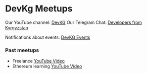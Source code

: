 # DevKg Meetups

Our YouTube channel: [DevKG](https://www.youtube.com/channel/UCagEjp1FmxY9gsVxi6_d4SQ)
Our Telegram Chat: [Developers from Kyrgyzstan](https://telegram.me/devkg)

Notifications about events: [DevKG Events](https://telegram.me/geekevents)

### Past meetups

- Freelance [YouTube Video](https://www.youtube.com/watch?v=RKwKmFj76nk)
- Ethereum learning [YouTube Video](https://www.youtube.com/watch?v=qvzxRh963tc)


